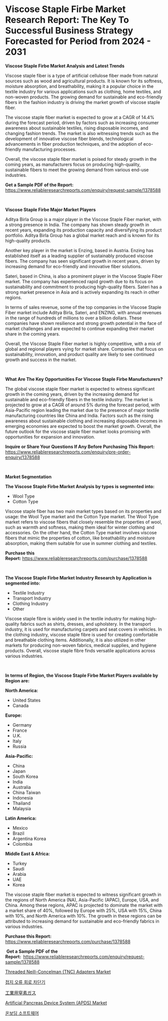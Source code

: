 <p><h1>Viscose Staple Firbe Market Research Report: The Key To Successful Business Strategy Forecasted for Period from 2024 - 2031</h1></p><p><strong>Viscose Staple Firbe Market Analysis and Latest Trends</strong></p>
<p><p>Viscose staple fiber is a type of artificial cellulose fiber made from natural sources such as wood and agricultural products. It is known for its softness, moisture absorption, and breathability, making it a popular choice in the textile industry for various applications such as clothing, home textiles, and non-woven products. The growing demand for sustainable and eco-friendly fibers in the fashion industry is driving the market growth of viscose staple fiber.</p><p>The viscose staple fiber market is expected to grow at a CAGR of 14.4% during the forecast period, driven by factors such as increasing consumer awareness about sustainable textiles, rising disposable incomes, and changing fashion trends. The market is also witnessing trends such as the development of innovative viscose fiber blends, technological advancements in fiber production techniques, and the adoption of eco-friendly manufacturing processes.</p><p>Overall, the viscose staple fiber market is poised for steady growth in the coming years, as manufacturers focus on producing high-quality, sustainable fibers to meet the growing demand from various end-use industries.</p></p>
<p><strong>Get a Sample PDF of the Report:&nbsp;</strong> <a href="https://www.reliableresearchreports.com/enquiry/request-sample/1378588">https://www.reliableresearchreports.com/enquiry/request-sample/1378588</a></p>
<p>&nbsp;</p>
<p><strong>Viscose Staple Firbe Major Market Players</strong></p>
<p><p>Aditya Birla Group is a major player in the Viscose Staple Fiber market, with a strong presence in India. The company has shown steady growth in recent years, expanding its production capacity and diversifying its product portfolio. Aditya Birla Group has a global market reach and is known for its high-quality products.</p><p>Another key player in the market is Enzing, based in Austria. Enzing has established itself as a leading supplier of sustainably produced viscose fibers. The company has seen significant growth in recent years, driven by increasing demand for eco-friendly and innovative fiber solutions.</p><p>Sateri, based in China, is also a prominent player in the Viscose Staple Fiber market. The company has experienced rapid growth due to its focus on sustainability and commitment to producing high-quality fibers. Sateri has a strong market presence in Asia and is actively expanding its reach in other regions.</p><p>In terms of sales revenue, some of the top companies in the Viscose Staple Fiber market include Aditya Birla, Sateri, and ENZING, with annual revenues in the range of hundreds of millions to over a billion dollars. These companies have shown resilience and strong growth potential in the face of market challenges and are expected to continue expanding their market share in the coming years.</p><p>Overall, the Viscose Staple Fiber market is highly competitive, with a mix of global and regional players vying for market share. Companies that focus on sustainability, innovation, and product quality are likely to see continued growth and success in the market.</p></p>
<p>&nbsp;</p>
<p><strong>What Are The Key Opportunities For Viscose Staple Firbe Manufacturers?</strong></p>
<p><p>The global viscose staple fiber market is expected to witness significant growth in the coming years, driven by the increasing demand for sustainable and eco-friendly fibers in the textile industry. The market is projected to grow at a CAGR of around 5% during the forecast period, with Asia-Pacific region leading the market due to the presence of major textile manufacturing countries like China and India. Factors such as the rising awareness about sustainable clothing and increasing disposable incomes in emerging economies are expected to boost the market growth. Overall, the future outlook for the viscose staple fiber market looks promising with opportunities for expansion and innovation.</p></p>
<p><strong>Inquire or Share Your Questions If Any Before Purchasing This Report:</strong> <a href="https://www.reliableresearchreports.com/enquiry/pre-order-enquiry/1378588">https://www.reliableresearchreports.com/enquiry/pre-order-enquiry/1378588</a></p>
<p>&nbsp;</p>
<p><strong>Market Segmentation</strong></p>
<p><strong>The Viscose Staple Firbe Market Analysis by types is segmented into:</strong></p>
<p><ul><li>Wool Type</li><li>Cotton Type</li></ul></p>
<p><p>Viscose staple fiber has two main market types based on its properties and usage: the Wool Type market and the Cotton Type market. The Wool Type market refers to viscose fibers that closely resemble the properties of wool, such as warmth and softness, making them ideal for winter clothing and accessories. On the other hand, the Cotton Type market involves viscose fibers that mimic the properties of cotton, like breathability and moisture absorption, making them suitable for use in summer clothing and textiles.</p></p>
<p><strong>Purchase this Report:&nbsp;</strong><a href="https://www.reliableresearchreports.com/purchase/1378588">https://www.reliableresearchreports.com/purchase/1378588</a></p>
<p>&nbsp;</p>
<p><strong>The Viscose Staple Firbe Market Industry Research by Application is segmented into:</strong></p>
<p><ul><li>Textile Industry</li><li>Transport Industry</li><li>Clothing Industry</li><li>Other</li></ul></p>
<p><p>Viscose staple fibre is widely used in the textile industry for making high-quality fabrics such as shirts, dresses, and upholstery. In the transport industry, it is used for manufacturing carpets and seat covers in vehicles. In the clothing industry, viscose staple fibre is used for creating comfortable and breathable clothing items. Additionally, it is also utilized in other markets for producing non-woven fabrics, medical supplies, and hygiene products. Overall, viscose staple fibre finds versatile applications across various industries.</p></p>
<p>&nbsp;</p>
<p><strong>In terms of Region, the Viscose Staple Firbe Market Players available by Region are:</strong></p>
<p>
    <p> <strong> North America: </strong>
        <ul>
            <li>United States</li>
            <li>Canada</li>
        </ul>
        </p> 
    <p> <strong> Europe: </strong>
        <ul>
            <li>Germany</li>
            <li>France</li>
            <li>U.K.</li>
            <li>Italy</li>
            <li>Russia</li>
        </ul>
        </p> 
    <p> <strong> Asia-Pacific: </strong>
        <ul>
            <li>China</li>
            <li>Japan</li>
            <li>South Korea</li>
            <li>India</li>
            <li>Australia</li>
            <li>China Taiwan</li>
            <li>Indonesia</li>
            <li>Thailand</li>
            <li>Malaysia</li>
        </ul>
        </p> 
    <p> <strong> Latin America: </strong>
        <ul>
            <li>Mexico</li>
            <li>Brazil</li>
            <li>Argentina Korea</li>
            <li>Colombia</li>
        </ul>
        </p> 
    <p> <strong> Middle East & Africa: </strong>
        <ul>
            <li>Turkey</li>
            <li>Saudi</li>
            <li>Arabia</li>
            <li>UAE</li>
            <li>Korea</li>
        </ul>
    </p>
    </p>
<p><p>The viscose staple fiber market is expected to witness significant growth in the regions of North America (NA), Asia-Pacific (APAC), Europe, USA, and China. Among these regions, APAC is projected to dominate the market with a market share of 40%, followed by Europe with 25%, USA with 15%, China with 10%, and North America with 10%. The growth in these regions can be attributed to increasing demand for sustainable and eco-friendly fabrics in various industries.</p></p>
<p><strong>Purchase this Report: </strong><a href="https://www.reliableresearchreports.com/purchase/1378588">https://www.reliableresearchreports.com/purchase/1378588</a></p>
<p>&nbsp;<strong>Get a Sample PDF of the Report:&nbsp;&nbsp;</strong><a href="https://www.reliableresearchreports.com/enquiry/request-sample/1378588">https://www.reliableresearchreports.com/enquiry/request-sample/1378588</a></p>
<p><strong></strong></p>
<p><p><a href="https://issuu.com/reportprime-2/docs/threaded-neillconcelman-tnc-adapters-market-size-2">Threaded Neill–Concelman (TNC) Adapters Market</a></p><p><a href="https://github.com/khytkeqagplkzqvh/Market-Research-Report-List-1/blob/main/3145665194435.md">접지 오류 회로 차단기</a></p><p><a href="https://github.com/xemfu2379520/Market-Research-Report-List-1/blob/main/8994863194712.md">工業用窒素ガス</a></p><p><a href="https://issuu.com/reportprime-2/docs/artificial-pancreas-device-system-apds-market-size">Artificial Pancreas Device System (APDS) Market</a></p><p><a href="https://github.com/bvubpqd5241630/Market-Research-Report-List-1/blob/main/3041847194434.md">온보딩 소프트웨어</a></p></p>